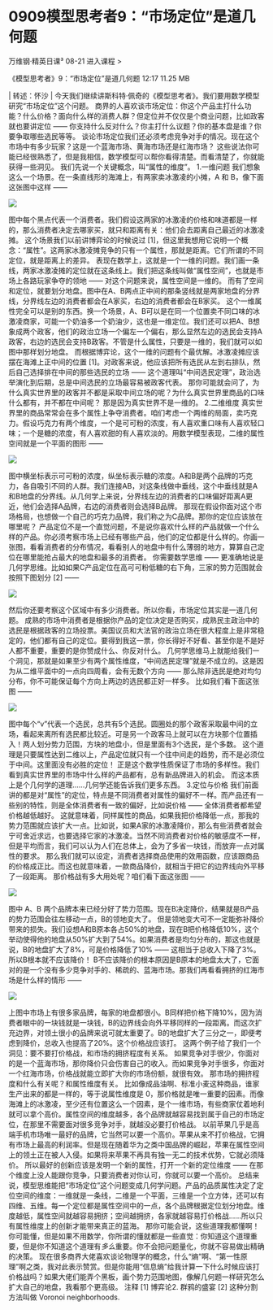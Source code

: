 # 0909模型思考者9：“市场定位”是道几何题


万维钢·精英日课³
08-21
进入课程 >

《模型思考者》9：“市场定位”是道几何题
12:17 11.25 MB

| 转述：怀沙 |
今天我们继续讲斯科特·佩奇的《模型思考者》。我们要用数学模型研究“市场定位”这个问题。
商界的人喜欢谈市场定位：你这个产品主打什么功能？什么价格？面向什么样的消费人群？但定位并不仅仅是个商业问题，比如政客就也要讲定位 —— 你支持什么反对什么？你主打什么议题？你的基本盘是谁？你要争取哪些选民等等。
谈论市场定位我们还必须考虑竞争对手的情况。现在这个市场中有多少玩家？这是一个蓝海市场、黄海市场还是红海市场？
这些说法你可能已经很熟悉了，但是我相信，数学模型可以帮你看得清楚。而看清楚了，你就能获得一些洞见。
我们先说一个关键概念，叫“属性的维度”。
1.一维问题
我们想象这么一个场景。在一条直线形的海滩上，有两家卖冰激凌的小摊，A 和 B，像下面这张图中这样 —— 

![](https://raw.githubusercontent.com/dalong0514/selfstudy/master/图片链接/万维钢/2019226.jpg)

图中每个黑点代表一个消费者。我们假设这两家的冰激凌的价格和味道都是一样的，那么消费者决定去哪家买，就只和距离有关：他们会去距离自己最近的冰激凌摊。
这个场景我们以前讲博弈论的时候说过 [1]，但这里我想用它说明一个概念：“属性”。这两家冰激凌摊竞争的只有一个属性，那就是距离。它们所谓的不同定位，就是距离上的差异。
表现在数学上，这就是一个一维的问题。我们画一条线，两家冰激凌摊的定位就在这条线上。我们把这条线叫做“属性空间”，也就是市场上各路玩家争夺的领地 —— 对这个问题来说，属性空间是一维的。
而有了空间和定位，就要划分地盘。图中在A、B两点正中间的那条竖线就是两家地盘的分界线，分界线左边的消费者都会在A家买，右边的消费者都会在B家买。
这个一维属性完全可以是别的东西。换一个场景，A、B可以是在同一个位置卖不同口味的冰激凌商家，可能一个奶油多一个奶油少，这也是一维定位。我们还可以把A、B想象成两个政客，他们的政治立场一个偏左一个偏右，那么显然左边的选民会支持A政客，右边的选民会支持B政客。不管是什么属性，只要是一维的，我们就可以如图中那样划分地盘。
而根据博弈论，这个一维的问题有个最优解。冰激凌摊应该摆在海滩上正中间的位置 [1]。对政客来说，他应该把所有选民从左到右排队，然后自己选择排在中间的那些选民的立场 —— 这个道理叫“中间选民定理”，政治选举演化到后期，总是中间选民的立场最容易被政客代表。
那你可能就会问了，为什么真实世界里的政客并不都是采取中间立场的呢？为什么真实世界里商品的口味什么都有，并不都在中间呢？
那是因为真实世界不是一维的。
2.二维维度
真实世界里的商品常常会在多个属性上争夺消费者。咱们考虑一个两维的局面，卖巧克力。假设巧克力有两个维度，一个是可可粉的浓度，有人喜欢重口味有人喜欢轻口味；一个是糖的浓度，有人喜欢甜的有人喜欢淡的。用数学模型表现，二维的属性空间就是一个平面的图形 —— 

![](https://raw.githubusercontent.com/dalong0514/selfstudy/master/图片链接/万维钢/2019227.jpg)

图中横坐标表示可可粉的浓度，纵坐标表示糖的浓度。A和B是两个品牌的巧克力，各自吸引不同的人群。我们连接AB，对这条线做中垂线，这个中垂线就是A和B地盘的分界线。从几何学上来说，分界线左边的消费者的口味偏好距离A更近，他们会选择A品牌，右边的消费者则会选择B品牌。
那现在假设你面对这个市场格局，也想做一个自己的巧克力品牌，我们称之为C品牌。那你的定位应该放在哪里呢？
产品定位不是一个直觉问题，不是说你喜欢什么样的产品就做一个什么样的产品。你必须考察市场上已经有哪些产品，他们的定位都是什么样的。你画一张图，看看消费者的分布情况，看看别人的地盘中有什么薄弱的地方，算算自己定位在哪里能抢占最大的地盘和最多的消费者。
你需要数学思维 —— 更准确地说是几何学思维。比如如果C产品定位在高可可粉低糖的右下角，三家的势力范围就会按照下图划分 [2] —— 

![](https://raw.githubusercontent.com/dalong0514/selfstudy/master/图片链接/万维钢/2019228.jpg)

然后你还要考察这个区域中有多少消费者。所以你看，市场定位其实是一道几何题。
成熟的市场中消费者是根据你产品的定位决定是否购买，成熟民主政治中的选民是根据政客的立场投票。美国议员和大法官的政治立场在很大程度上是非常稳定的，他们都有自己的定位。要得到我这一票，你长得好不好看、甚至你是不是好人都不重要，重要的是你赞成什么、你反对什么。
几何学思维马上就能给我们一个洞见，那就是如果至少有两个属性维度，“中间选民定理”就是不成立的。这是因为从二维平面中的一点向四周看，会有无数个方向 —— 那么除非选民是绝对均匀分布，你不可能保证每个方向上两边的选民都正好一样多。
比如我们看下面这张图 —— 

![](https://raw.githubusercontent.com/dalong0514/selfstudy/master/图片链接/万维钢/2019229.jpg)

图中每个“v”代表一个选民，总共有5个选民。圆圈处的那个政客采取最中间的立场，看起来离所有选民都比较近。可是另一个政客马上就可以在方块那个位置插入！两人划分势力范围，方块的地盘小，但是里面有3个选民，是个多数。
这个道理是只要属性达到二维以上，产品定位就只有一个往中间走的趋势，而不是必须位于中间。这里面没有必胜的定位！
正是这个数学性质保证了市场的多样性。我们看到真实世界里的市场中什么样的产品都有，总有新品牌进入的机会。
而这本质上是个几何学的道理……几何学还能告诉我们更多东西。
3.定位与价格
我们前面讲的都是对“属性”的定位，特点是不同消费者对属性的偏好不一样。而产品还有一些别的特性，则是全体消费者有一致的偏好，比如说价格 —— 全体消费者都希望价格越低越好。
这就意味着，同样属性的商品，如果我把价格降低一点，那我的势力范围就应该扩大一点。比如说，如果A家的冰激凌降价，那么有些消费者就会宁可舍近求远，也要选择它家的冰激凌。当然不同消费者对价格的敏感度不一样，但是平均而言，我们可以认为人们在总体上，会为了多省一块钱，而放弃一点对属性的要求。
那么我们就可以设定，消费者选择商品使用的效用函数，应该跟商品的价格成正比。而这也就意味着，一款商品降价，就相当于把它的边界线向外平移了一段距离。
那价格战有多大用处呢？咱们看下面这张图 —— 

![](https://raw.githubusercontent.com/dalong0514/selfstudy/master/图片链接/万维钢/2019230.jpg)

图中 A、B 两个品牌本来已经分好了势力范围。现在B决定降价，结果就是B产品的势力范围会往左移动一点，B的领地变大了。
但是领地变大可不一定能弥补降价带来的损失。我们设想A和B原本各占50%的地盘，现在B把价格降低10%，这个举动使得他的地盘从50%扩大到了54%。如果消费者是均匀分布的，那这也就是说，B的地盘扩大了8%，可是价格降低了10% —— 这相当于总收入下降了3%。所以B根本就不应该降价！
B不应该降价的根本原因是B原本的地盘太大了，它面对的是一个没有多少竞争对手的、稀疏的、蓝海市场。那我们再看看拥挤的红海市场是什么样的情形 —— 

![](https://raw.githubusercontent.com/dalong0514/selfstudy/master/图片链接/万维钢/2019231.jpg)

上图中市场上有很多家品牌，每家的地盘都很小。B同样把价格下降10%，因为消费者眼中的一块钱就是一块钱，B的边界线会向外平移同样的一段距离。而这次扩充边界，对领土很小的品牌来说可就太重要了。B的地盘扩大了三分之一，即便考虑到降价，总收入也提高了20%。这个价格战应该打。
这两个例子给了我们一个洞见：要不要打价格战，和市场的拥挤程度有关系。
如果竞争对手很少，你面对的是一个蓝海市场，那你降价只会伤害自己的收入。而如果竞争对手很多，你面对一个红海市场，价格战就能立即扩大你的市场份额，就很有效。
那市场的拥挤程度和什么有关呢？和属性维度有关。
比如像成品油啊、标准小麦这种商品，谁家生产出来的都是一样的，等于说属性维度是 0，那价格就是唯一重要的因素。而像海滩上的冰激凌，至少还有位置这么一个因素，是个一维市场，有些商家仗着地利就可以拿个高价。属性空间的维度越多，各个品牌就越容易找到属于自己的市场定位，在那里不需要面对很多竞争对手，就越没必要打价格战。
以前苹果几乎是高端手机市场唯一最好的品牌，它当然可以要一个高价。苹果从来不打价格战，它拥有市场上最高的利润率。但是现在随着华为之类中国品牌的崛起，苹果在属性空间上的领土正在被人入侵。如果将来苹果不再具有独一无二的技术优势，它就必须降价。
所以最好的创新应该是发明一个新的属性，打开一个新的定位维度 —— 在那个维度上没人能跟你竞争，只要消费者对你认可，你就可以要一个高价。
总结来说，模型思维能把“市场定位”这个问题变成几何学问题。产品的品质属性决定了定位空间的维度：一维就是一条线，二维是一个平面，三维是一个立方体，还可以有四维、五维。每一个定位都是属性空间中的一点，各个品牌根据定位划分地盘。维度越低，属性空间就越容易拥挤；空间越拥挤，各家就越容易打价格战……所以只有属性维度上的创新才能带来真正的蓝海。
那你可能会说，这些道理我都懂啊！你可能懂，但是如果不用数学，你所谓的懂就都是一些直觉：你知道这个道理重要，但是你不知道这个道理有*多么*重要。你不会把问题量化，你就不容易做出精确的决策。
现在很多商界大佬喜欢谈论物理学的概念，什么“熵”啊、“第一性原理”啊之类，我对此表示赞赏。但是你能用“信息熵”给我计算一下什么时候应该打价格战吗？如果大佬们能弄个黑板，画个势力范围地图，像解几何题一样研究怎么扩大自己的地盘，我看那个更高级。
注释
[1] 博弈论2. 群鸦的盛宴
[2] 这种分割方法叫做 Voronoi neighborhoods.